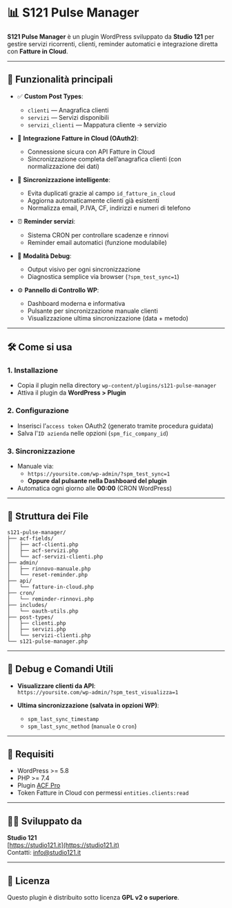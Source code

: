 # 📊 S121 Pulse Manager

**S121 Pulse Manager** è un plugin WordPress sviluppato da **Studio 121** per gestire servizi ricorrenti, clienti, reminder automatici e integrazione diretta con **Fatture in Cloud**.

---

## 🚀 Funzionalità principali

- ✅ **Custom Post Types**:
  - `clienti` — Anagrafica clienti
  - `servizi` — Servizi disponibili
  - `servizi_clienti` — Mappatura cliente → servizio

- 🧩 **Integrazione Fatture in Cloud (OAuth2)**:
  - Connessione sicura con API Fatture in Cloud
  - Sincronizzazione completa dell’anagrafica clienti (con normalizzazione dei dati)

- 🔁 **Sincronizzazione intelligente**:
  - Evita duplicati grazie al campo `id_fatture_in_cloud`
  - Aggiorna automaticamente clienti già esistenti
  - Normalizza email, P.IVA, CF, indirizzi e numeri di telefono

- ⏰ **Reminder servizi**:
  - Sistema CRON per controllare scadenze e rinnovi
  - Reminder email automatici (funzione modulabile)

- 🧪 **Modalità Debug**:
  - Output visivo per ogni sincronizzazione
  - Diagnostica semplice via browser (`?spm_test_sync=1`)

- ⚙️ **Pannello di Controllo WP**:
  - Dashboard moderna e informativa
  - Pulsante per sincronizzazione manuale clienti
  - Visualizzazione ultima sincronizzazione (data + metodo)

---

## 🛠️ Come si usa

### 1. **Installazione**

- Copia il plugin nella directory `wp-content/plugins/s121-pulse-manager`
- Attiva il plugin da **WordPress > Plugin**

### 2. **Configurazione**

- Inserisci l’`access token` OAuth2 (generato tramite procedura guidata)
- Salva l'`ID azienda` nelle opzioni (`spm_fic_company_id`)

### 3. **Sincronizzazione**

- Manuale via:
  - `https://yoursite.com/wp-admin/?spm_test_sync=1`
  - **Oppure dal pulsante nella Dashboard del plugin**
- Automatica ogni giorno alle **00:00** (CRON WordPress)

---

## 📂 Struttura dei File

```
s121-pulse-manager/
├── acf-fields/
│   ├── acf-clienti.php
│   ├── acf-servizi.php
│   └── acf-servizi-clienti.php
├── admin/
│   ├── rinnovo-manuale.php
│   └── reset-reminder.php
├── api/
│   └── fatture-in-cloud.php
├── cron/
│   └── reminder-rinnovi.php
├── includes/
│   └── oauth-utils.php
├── post-types/
│   ├── clienti.php
│   ├── servizi.php
│   └── servizi-clienti.php
└── s121-pulse-manager.php
```

---

## 🔄 Debug e Comandi Utili

- **Visualizzare clienti da API**:  
  `https://yoursite.com/wp-admin/?spm_test_visualizza=1`

- **Ultima sincronizzazione (salvata in opzioni WP)**:
  - `spm_last_sync_timestamp`
  - `spm_last_sync_method` (`manuale` o `cron`)

---

## 📌 Requisiti

- WordPress >= 5.8
- PHP >= 7.4
- Plugin [ACF Pro](https://www.advancedcustomfields.com/pro/)
- Token Fatture in Cloud con permessi `entities.clients:read`

---

## 🧑‍💻 Sviluppato da

**Studio 121**  
[https://studio121.it](https://studio121.it)  
Contatti: info@studio121.it

---

## 📃 Licenza

Questo plugin è distribuito sotto licenza **GPL v2 o superiore**.
